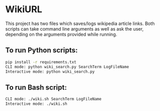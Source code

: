 # WikiURL
This project has two files which saves/logs wikipedia article links. Both scripts can take command line arguments as well as ask the user, depending on
the arguments provided while running.
## To run Python scripts:
```bash
pip install -r requirements.txt
CLI mode: python wiki_search.py SearchTerm LogFileName
Interactive mode: python wiki_search.py
```
## To run Bash script:
```bash
CLI mode: ./wiki.sh SearchTerm LogFileName
Interactive mode: ./wiki.sh
```
